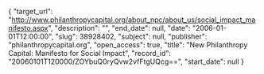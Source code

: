{
  "target_url": "http://www.philanthropycapital.org/about_npc/about_us/social_impact_manifesto.aspx", 
  "description": "", 
  "end_date": null, 
  "date": "2006-01-01T12:00:00", 
  "slug": 38928402, 
  "subject": null, 
  "publisher": "philanthropycapital.org", 
  "open_access": true, 
  "title": "New Philanthropy Capital: Manifesto for Social Impact", 
  "record_id": "20060101T120000/ZOYbuQ0ryQvw2vfFtgUQcg==", 
  "start_date": null
}

